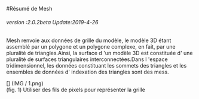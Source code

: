 #Résumé de Mesh

###### *version :2.0.2beta   Update:2019-4-26*

Mesh renvoie aux données de grille du modèle, le modèle 3D étant assemblé par un polygone et un polygone complexe, en fait, par une pluralité de triangles.Ainsi, la surface d 'un modèle 3D est constituée d' une pluralité de surfaces triangulaires interconnectées.Dans l 'espace tridimensionnel, les données constituant les sommets des triangles et les ensembles de données d' indexation des triangles sont des mess.

[] (IMG / 1.png) <br > (fig. 1) Utiliser des fils de pixels pour représenter la grille